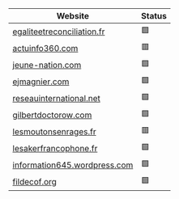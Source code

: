 | Website                 | Status                |
| ----------------------- | --------------------- |
| [egaliteetreconciliation.fr](https://egaliteetreconciliation.fr/) | :green_square: |
| [actuinfo360.com](https://Actuinfo360.com) | :red_square: |
| [jeune-nation.com](https://jeune-nation.com/) | :green_square: |
| [ejmagnier.com](https://ejmagnier.com/) | :green_square: |
| [reseauinternational.net](https://reseauinternational.net/) | :green_square: |
| [gilbertdoctorow.com](https://gilbertdoctorow.com/) | :green_square: |
| [lesmoutonsenrages.fr](https://lesmoutonsenrages.fr/) | :red_square: |
| [lesakerfrancophone.fr](https://lesakerfrancophone.fr/) | :green_square: |
| [information645.wordpress.com](https://information645.wordpress.com/) | :green_square: |
| [fildecof.org](https://fildecof.org/) | :green_square: |